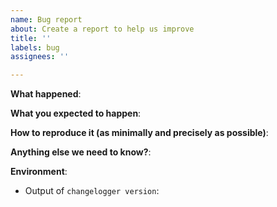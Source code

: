 ```yaml
---
name: Bug report
about: Create a report to help us improve
title: ''
labels: bug
assignees: ''

---
```


**What happened**:

**What you expected to happen**:

**How to reproduce it (as minimally and precisely as possible)**:

**Anything else we need to know?**:

**Environment**:
- Output of `changelogger version`:
